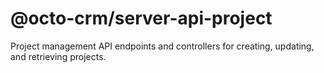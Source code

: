 # @octo-crm/server-api-project
Project management API endpoints and controllers for creating, updating, and retrieving projects.
